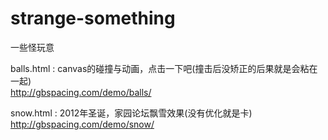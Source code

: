 strange-something
=================

一些怪玩意

balls.html : canvas的碰撞与动画，点击一下吧(撞击后没矫正的后果就是会粘在一起)  
http://gbspacing.com/demo/balls/

snow.html : 2012年圣诞，家园论坛飘雪效果(没有优化就是卡)  
http://gbspacing.com/demo/snow/
